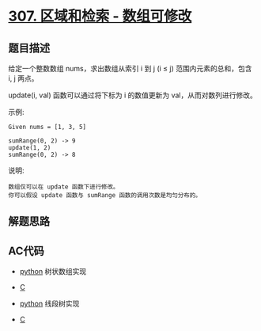 # [307. 区域和检索 - 数组可修改](https://leetcode-cn.com/problems/range-sum-query-mutable/)

## 题目描述

给定一个整数数组  nums，求出数组从索引 i 到 j  (i ≤ j) 范围内元素的总和，包含 i,  j 两点。

update(i, val) 函数可以通过将下标为 i 的数值更新为 val，从而对数列进行修改。

示例:

    Given nums = [1, 3, 5]

    sumRange(0, 2) -> 9
    update(1, 2)
    sumRange(0, 2) -> 8

说明:

    数组仅可以在 update 函数下进行修改。
    你可以假设 update 函数与 sumRange 函数的调用次数是均匀分布的。

## 解题思路

## AC代码

- [python](307.py) 树状数组实现
- [C](307_3.c)

- [python](307_2.py) 线段树实现
- [C](307.c)